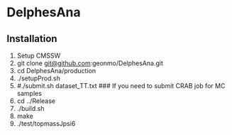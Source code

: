 # DelphesAna
## Installation
   1. Setup CMSSW
   1. git clone git@github.com:geonmo/DelphesAna.git
   1. cd DelphesAna/production
   1. ./setupProd.sh
   1. #./submit.sh dataset_TT.txt ### If you need to submit CRAB job for MC samples
   1. cd ../Release
   1. ./build.sh
   1. make
   1. ./test/topmassJpsi6
   
